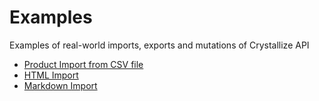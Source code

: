 # Examples

Examples of real-world imports, exports and mutations of Crystallize API

- [Product Import from CSV file](./products-import-from-csv)
- [HTML Import](./html-import)
- [Markdown Import](./markdown-import)
